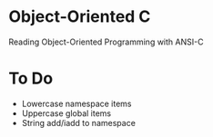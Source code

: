# Object-Oriented C
Reading Object-Oriented Programming with ANSI-C

# To Do
- Lowercase namespace items
- Uppercase global items
- String add/iadd to namespace